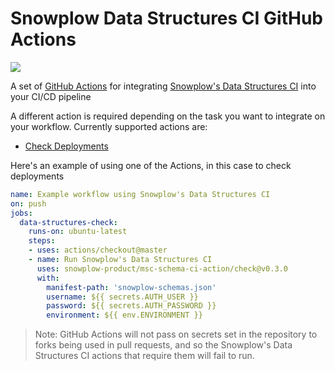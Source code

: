 # Snowplow Data Structures CI GitHub Actions

[![](https://img.shields.io/bintray/v/snowplow/snowplow-generic/data-structures-ci?color=blue&label=version&logo=github)](https://bintray.com/snowplow/snowplow-generic/data-structures-ci/0.3.0)

A set of [GitHub Actions](https://github.com/features/actions) for integrating [Snowplow's Data Structures CI](https://snowplowanalytics.com/products/snowplow-insights/) 
into your CI/CD pipeline

A different action is required depending on the task you want to integrate on your workflow. Currently supported actions are:

* [Check Deployments](check)

Here's an example of using one of the Actions, in this case to check deployments

```yaml
name: Example workflow using Snowplow's Data Structures CI
on: push
jobs:
  data-structures-check:
    runs-on: ubuntu-latest
    steps:
    - uses: actions/checkout@master
    - name: Run Snowplow's Data Structures CI
      uses: snowplow-product/msc-schema-ci-action/check@v0.3.0
      with:
        manifest-path: 'snowplow-schemas.json'            
        username: ${{ secrets.AUTH_USER }}
        password: ${{ secrets.AUTH_PASSWORD }}
        environment: ${{ env.ENVIRONMENT }}
```

> Note: GitHub Actions will not pass on secrets set in the repository to forks being used in pull requests, and so the Snowplow's Data Structures CI actions that require them will fail to run.

